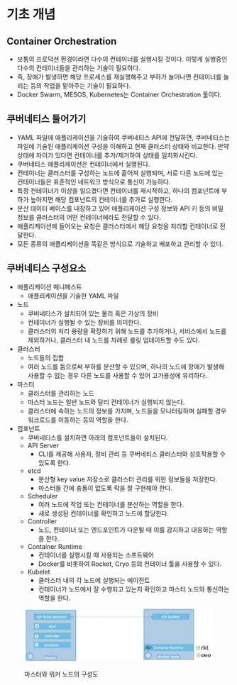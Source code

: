 # 기초 개념

## Container Orchestration

* 보통의 프로덕션 환경이라면 다수의 컨테이너를 실행시킬 것이다. 이렇게 실행중인 다수의 컨테이너들을 관리하는 기술이 필요하다.
* 즉, 장애가 발생하면 해당 프로세스를 재실행해주고 부하가 늘어나면 컨테이너를 늘리는 등의 작업을 맡아주는 기술이 필요하다.
* Docker Swarm, MESOS, Kubernetes는 Container Orchestration 툴이다.

## 쿠버네티스 들어가기

* YAML 파일에 애플리케이션을 기술하여 쿠버네티스 API에 전달하면, 쿠버네티스는 파일에 기술된 애플리케이션 구성을 이해하고 현재 클러스터 상태와 비교한다. 만약 상태에 차이가 있다면 컨테이너를 추가/제거하여 상태를 일치화시킨다.
* 쿠버네티스 애플리케이션은 컨테이너에서 실행된다.
* 컨테이너는 클러스터를 구성하는 노드에 흩어져 실행되며, 서로 다른 노드에 있는 컨테이너들은 표준적인 네트워크 방식으로 통신이 가능하다.
* 특정 컨테이너가 이상을 일으켰다면 컨테이너를 재시작하고, 하나의 컴포넌트에 부하가 높아지면 해당 컴포넌트의 컨테이너를 추가로 실행한다.
* 분산 데이터 베이스를 내장하고 있어 애플리케이션 구성 정보와 API 키 등의 비밀 정보를 클러스터의 어떤 컨테이너에라도 전달할 수 있다.
* 애플리케이션에 들어오는 요청은 클러스터에서 해당 요청을 처리할 컨테이너로 전달한다.
* 모든 종류의 애플리케이션을 똑같은 방식으로 기술하고 배포하고 관리할 수 있다.

## 쿠버네티스 구성요소

* 애플리케이션 매니페스트
  * 애플리케이션을 기술한 YAML 파일
* 노드
  * 쿠버네티스가 설치되어 있는 물리 혹은 가상의 장비
  * 컨테이너가 실행될 수 있는 장비를 의미한다.
  * 클러스터의 처리 용량을 확장하기 위해 노드를 추가하거나, 서비스에서 노드를 제외하거나, 클러스터 내 노드를 차례로 롤링 업데이트할 수도 있다.
* 클러스터
  * 노드들의 집합
  * 여러 노드를 둠으로써 부하를 분산할 수 있으며, 하나의 노드에 장애가 발생해 사용할 수 없는 경우 다른 노드를 사용할 수 있어 고가용성에 유리하다.
* 마스터
  * 클러스터를 관리하는 노드
  * 마스터 노드는 일반 노드와 달리 컨테이너가 실행되지 않는다.
  * 클러스터에 속하는 노드의 정보를 가지며, 노드들을 모니터링하며 실패할 경우 워크로드를 이동하는 등의 역할을 한다.
* 컴포넌트
  * 쿠버네티스를 설치하면 아래의 컴포넌트들이 설치된다.
  * API Server
    * CLI를 제공해 사용자, 장비 관리 등 쿠버네티스 클러스터와 상호작용할 수 있도록 한다.
  * etcd
    * 분산형 key value 저장소로 클러스터 관리를 위한 정보들을 저장한다.
    * 마스터들 간에 충돌이 없도록 락을 잘 구현해야 한다.
  * Scheduler
    * 여러 노드에 작업 또는 컨테이너를 분산하는 역할을 한다.
    * 새로 생성된 컨테이너를 확인하고 노드에 할당한다.
  * Controller
    * 노드, 컨테이너 또는 엔드포인트가 다운될 때 이를 감지하고 대응하는 역할을 한다.
  * Container Runtime
    * 컨테이너를 실행시킬 때 사용되는 소프트웨어
    * Docker를 비롯하여 Rocket, Cryo 등의 컨테이너 툴을 사용할 수 있다.
  * Kubelet
    * 클러스터 내의 각 노드에 실행되는 에이전트
    * 컨테이너가 노드에서 잘 수행되고 있는지 확인하고 마스터 노드와 통신하는 역할을 한다.

<figure><img src="../../.gitbook/assets/image (1) (1) (1) (1) (1) (1) (1) (1) (1) (1) (1) (1) (1) (1) (1) (1).png" alt=""><figcaption><p>마스터와 워커 노드의 구성도</p></figcaption></figure>
